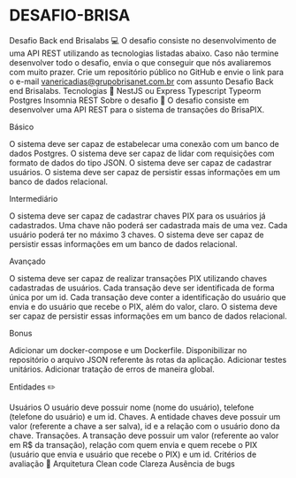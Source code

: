 # DESAFIO-BRISA

Desafio Back end Brisalabs 💻
O desafio consiste no desenvolvimento de uma API REST utilizando as tecnologias listadas abaixo.
Caso não termine desenvolver todo o desafio, envia o que conseguir que nós avaliaremos com muito prazer.
Crie um repositório público no GitHub e envie o link para o e-mail vanericadias@grupobrisanet.com.br com assunto Desafio Back end Brisalabs.
Tecnologias 🚀
NestJS ou Express
Typescript
Typeorm
Postgres
Insomnia
REST
Sobre o desafio 📌
O desafio consiste em desenvolver uma API REST para o sistema de transações do BrisaPIX.

Básico

O sistema deve ser capaz de estabelecar uma conexão com um banco de dados Postgres.
O sistema deve ser capaz de lidar com requisições com formato de dados do tipo JSON.
O sistema deve ser capaz de cadastrar usuários.
O sistema deve ser capaz de persistir essas informações em um banco de dados relacional.

Intermediário

O sistema deve ser capaz de cadastrar chaves PIX para os usuários já cadastrados.
Uma chave não poderá ser cadastrada mais de uma vez.
Cada usuário poderá ter no máximo 3 chaves.
O sistema deve ser capaz de persistir essas informações em um banco de dados relacional.

Avançado

O sistema deve ser capaz de realizar transações PIX utilizando chaves cadastradas de usuários.
Cada transação deve ser identificada de forma única por um id.
Cada transação deve conter a identificação do usuário que envia e do usuário que recebe o PIX, além do valor, claro.
O sistema deve ser capaz de persistir essas informações em um banco de dados relacional.

Bonus

Adicionar um docker-compose e um Dockerfile.
Disponibilizar no repositório o arquivo JSON referente às rotas da aplicação.
Adicionar testes unitários.
Adicionar tratação de erros de maneira global.


Entidades ✏️

Usuários
O usuário deve possuir nome (nome do usuário), telefone (telefone do usuário) e um id.
Chaves.
A entidade chaves deve possuir um valor (referente a chave a ser salva), id e a relação com o usuário dono da chave.
Transações.
A transação deve possuir um valor (referente ao valor em R$ da transação), relação com quem envia e quem recebe o PIX (usuário que envia e usuário que recebe o PIX) e um id.
Critérios de avaliação 📝
Arquitetura
Clean code
Clareza
Ausência de bugs
 
